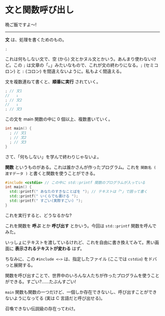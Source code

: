 # 文と関数呼び出し

晩ご飯ですよ〜!

---

**文** は、処理を書くためのもの。

```cpp
;
```

これは何もしない文で、空 (から) 文とかヌル文とかいう。あんまり使わないけど。この `;` は文章の「。」みたいなもので、これが文の終わりになる。`;` (セミコロン) と `:` (コロン) を間違えないように。私もよく間違える。

文を複数連ねて書くと、**順番に実行** されていく。

```cpp
; // 文1
//   ↓
; // 文2
//   ↓
; // 文3
```

この文を main 関数の中に 0 個以上、複数書いていく。

```cpp
int main() {
  ; // 文1
  ; // 文2
  ; // 文3
}
```

さて、「何もしない」を学んで終わりじゃないよ。

**関数** というものがある。これは誰かさんが作ったプログラム。これを `関数名 ( 渡すデータ )` と書くと関数を使うことができる。

```cpp
#include <cstdio> // この中に std::printf 関数のプログラムが入っている
int main() {
  std::printf(" あなたのすきなことばを "); // テキストは「"」で囲って書く
  std::printf(" いくらでも書ける ");
  std::printf(" すごい(実際すごい) ");
}
```

これを実行すると、どうなるかな?

これを関数を **呼ぶ** とか **呼び出す** とかいう。今回は `std::printf` 関数を呼んでみた。

いっしょにテキストを渡しているけれど、これを自由に書き換えてみて。黒い画面に **表示されるテキストが変わる** はず。


ちなみに、この `#include <~>` は、指定したファイル (ここでは `cstdio`) をドバっと展開する。

関数を呼び出すことで、世界中のいろんな人たちが作ったプログラムを使うことができる。すごい?……たぶんすごい!


`main` 関数も関数の一つだけど、一個しか存在できないし、呼び出すことができないようになってる (実は C 言語だと呼び出せる)。

召喚できない伝説級の存在ってわけ。
